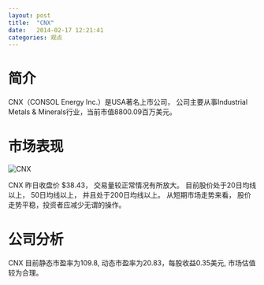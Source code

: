 ```yaml
---
layout: post
title:  "CNX"
date:   2014-02-17 12:21:41
categories: 观点
---
```


# 简介
CNX（CONSOL Energy Inc.）是USA著名上市公司，
公司主要从事Industrial Metals & Minerals行业，当前市值8800.09百万美元。

# 市场表现

![CNX](http://finviz.com/chart.ashx?t=CNX&ty=c&ta=1&p=d&s=l)

CNX 昨日收盘价 $38.43，
交易量较正常情况有所放大。
目前股价处于20日均线以上，
50日均线以上，
并且处于200日均线以上。
从短期市场走势来看，
股价走势平稳，投资者应减少无谓的操作。

# 公司分析
CNX 目前静态市盈率为109.8, 动态市盈率为20.83，每股收益0.35美元,
市场估值较为合理。

